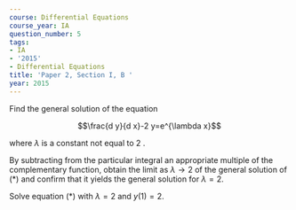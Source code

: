 ```yaml
---
course: Differential Equations
course_year: IA
question_number: 5
tags:
- IA
- '2015'
- Differential Equations
title: 'Paper 2, Section I, B '
year: 2015
---
```




Find the general solution of the equation

$$\frac{d y}{d x}-2 y=e^{\lambda x}$$

where $\lambda$ is a constant not equal to 2 .

By subtracting from the particular integral an appropriate multiple of the complementary function, obtain the limit as $\lambda \rightarrow 2$ of the general solution of $(*)$ and confirm that it yields the general solution for $\lambda=2$.

Solve equation $(*)$ with $\lambda=2$ and $y(1)=2$.